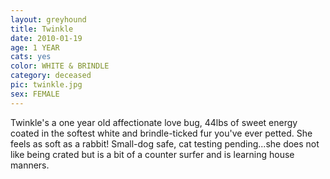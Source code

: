 ```yaml
---
layout: greyhound
title: Twinkle
date: 2010-01-19
age: 1 YEAR
cats: yes
color: WHITE & BRINDLE
category: deceased
pic: twinkle.jpg
sex: FEMALE
---
```



Twinkle's a one year old affectionate love bug, 44lbs of sweet energy coated in the softest white and brindle-ticked fur
you've ever petted. She feels as soft as a rabbit! Small-dog safe, cat testing pending...she does not like being crated
but is a bit of a counter surfer and is learning house manners.
